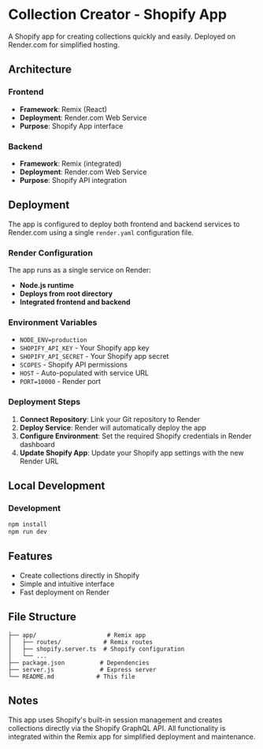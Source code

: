 # Collection Creator - Shopify App

A Shopify app for creating collections quickly and easily. Deployed on Render.com for simplified hosting.

## Architecture

### Frontend
- **Framework**: Remix (React)
- **Deployment**: Render.com Web Service
- **Purpose**: Shopify App interface

### Backend  
- **Framework**: Remix (integrated)
- **Deployment**: Render.com Web Service
- **Purpose**: Shopify API integration

## Deployment

The app is configured to deploy both frontend and backend services to Render.com using a single `render.yaml` configuration file.

### Render Configuration

The app runs as a single service on Render:

- **Node.js runtime**
- **Deploys from root directory**
- **Integrated frontend and backend**

### Environment Variables

- `NODE_ENV=production`
- `SHOPIFY_API_KEY` - Your Shopify app key
- `SHOPIFY_API_SECRET` - Your Shopify app secret  
- `SCOPES` - Shopify API permissions
- `HOST` - Auto-populated with service URL
- `PORT=10000` - Render port

### Deployment Steps

1. **Connect Repository**: Link your Git repository to Render
2. **Deploy Service**: Render will automatically deploy the app
3. **Configure Environment**: Set the required Shopify credentials in Render dashboard
4. **Update Shopify App**: Update your Shopify app settings with the new Render URL

## Local Development

### Development
```bash
npm install
npm run dev
```

## Features

- Create collections directly in Shopify
- Simple and intuitive interface
- Fast deployment on Render

## File Structure

```
├── app/                    # Remix app
│   ├── routes/            # Remix routes
│   ├── shopify.server.ts  # Shopify configuration
│   └── ...
├── package.json          # Dependencies
├── server.js             # Express server
└── README.md            # This file
```

## Notes

This app uses Shopify's built-in session management and creates collections directly via the Shopify GraphQL API. All functionality is integrated within the Remix app for simplified deployment and maintenance.